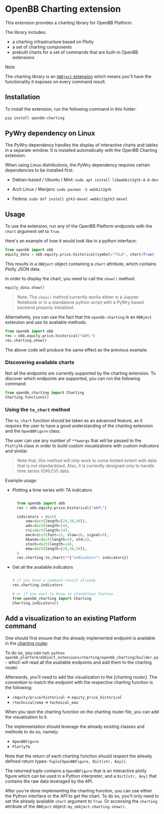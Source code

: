 # OpenBB Charting extension

This extension provides a charting library for OpenBB Platform.

The library includes:

- a charting infrastructure based on Plotly
- a set of charting components
- prebuilt charts for a set of commands that are built-in OpenBB extensions

>[!NOTE]
> The charting library is an [`OBBject` extension](https://docs.openbb.co/platform/development/developer-guidelines/obbject_extensions) which means you'll have the functionality it exposes on every command result.

## Installation

To install the extension, run the following command in this folder:

```bash
pip install openbb-charting
```

## PyWry dependency on Linux

The PyWry dependency handles the display of interactive charts and tables in a separate window. It is installed automatically with the OpenBB Charting extension.

When using Linux distributions, the PyWry dependency requires certain dependencies to be installed first.

- Debian-based / Ubuntu / Mint:
`sudo apt install libwebkit2gtk-4.0-dev`

- Arch Linux / Manjaro:
`sudo pacman -S webkit2gtk`

- Fedora:
`sudo dnf install gtk3-devel webkit2gtk3-devel`

## Usage

To use the extension, run any of the OpenBB Platform endpoints with the `chart` argument set to `True`.

Here's an example of how it would look like in a python interface:

```python
from openbb import obb
equity_data = obb.equity.price.historical(symbol="TSLA", chart=True)
```

This results in a `OBBject` object containing a `chart` attribute, which contains Plotly JSON data.

In order to display the chart, you need to call the `show()` method:

```python
equity_data.show()
```

> Note: The `show()` method currently works either in a Jupyter Notebook or in a standalone python script with a PyWry based backend properly initialized.

Alternatively, you can use the fact that the `openbb-charting` is an `OBBject` extension and use its available methods.

```python
from openbb import obb
res = obb.equity.price.historical("AAPL")
res.charting.show()
```

The above code will produce the same effect as the previous example.

### Discovering available charts

Not all the endpoints are currently supported by the charting extension. To discover which endpoints are supported, you can run the following command:

```python
from openbb_charting import Charting
Charting.functions()
```

### Using the `to_chart` method

The `to_chart` function should be taken as an advanced feature, as it requires the user to have a good understanding of the charting extension and the `OpenBBFigure` class.

The user can use any number of `**kwargs` that will be passed to the `PlotlyTA` class in order to build custom visualizations with custom indicators and similar.

> Note that, this method will only work to some limited extent with data that is not standardized.
> Also, it is currently designed only to handle time series (OHLCV) data.

Example usage:

- Plotting a time series with TA indicators

  ```python

    from openbb import obb
    res = obb.equity.price.historical("AAPL")

    indicators = dict(
        sma=dict(length=[20,30,50]),
        adx=dict(length=14),
        rsi=dict(length=14),
        macd=dict(fast=12, slow=26, signal=9),
        bbands=dict(length=20, std=2),
        stoch=dict(length=14),
        ema=dict(length=[20,30,50]),
    )
    res.charting.to_chart(**{"indicators": indicators})

  ```

- Get all the available indicators

    ```python

    # if you have a command result already
    res.charting.indicators

    # or if you want to know in standalone fashion
    from openbb_charting import Charting
    Charting.indicators()

    ```

## Add a visualization to an existing Platform command

One should first ensure that the already implemented endpoint is available in the [charting router](/openbb_platform/obbject_extensions/charting/openbb_charting/charting_router.py).

To do so, you can run:
 `python openbb_platform/obbject_extensions/charting/openbb_charting/builder.py` - which will read all the available endpoints and add them to the charting router.

Afterwards, you'll need to add the visualization to the [charting router]. The convention to match the endpoint with the respective charting function is the following:

- `/equity/price/historical` -> `equity_price_historical`
- `/technical/ema` -> `technical_ema`

When you spot the charting function on the charting router file, you can add the visualization to it.

The implementation should leverage the already existing classes and methods to do so, namely:

- `OpenBBFigure`
- `PlotlyTA`

Note that the return of each charting function should respect the already defined return types: `Tuple[OpenBBFigure, Dict[str, Any]]`.

The returned tuple contains a `OpenBBFigure` that is an interactive plotly figure which can be used in a Python interpreter, and a `Dict[str, Any]` that contains the raw data leveraged by the API.

After you're done implementing the charting function, you can use either the Python interface or the API to get the chart. To do so, you'll only need to set the already available `chart` argument to `True`.
Or accessing the `charting` attribute of the `OBBject` object: `my_obbject.charting.show()`.
